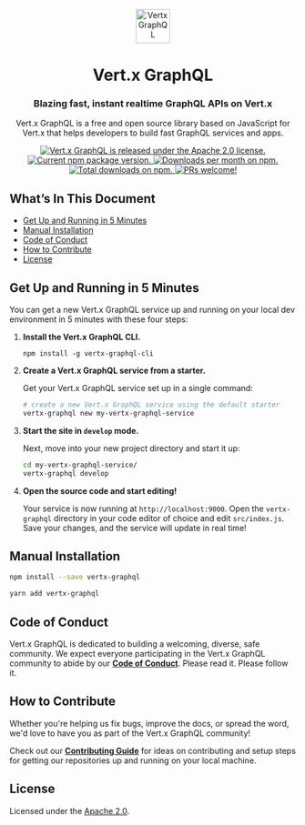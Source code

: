 <p align="center">
  <a href="https://vertx-graphql.github.io">
    <img alt="Vertx GraphQL" src="https://avatars3.githubusercontent.com/u/44706646?s=200&v=4" width="60" />
  </a>
</p>
<h1 align="center">
  Vert.x GraphQL
</h1>

<h3 align="center">
  Blazing fast, instant realtime GraphQL APIs on Vert.x
</h3>
<p align="center">
  Vert.x GraphQL is a free and open source library based on JavaScript for Vert.x that helps developers to build fast GraphQL services and apps.
</p>

<p align="center">
  <a href="https://github.com/vertx-graphql/vertx-graphql/blob/master/LICENSE">
    <img src="https://img.shields.io/badge/license-Apache 2.0-blue.svg" alt="Vert.x GraphQL is released under the Apache 2.0 license." />
  </a>
  <a href="https://www.npmjs.org/package/vertx-graphql">
    <img src="https://img.shields.io/npm/v/vertx-graphql.svg" alt="Current npm package version." />
  </a>
  <a href="https://npmcharts.com/compare/vertx-graphql?minimal=true">
    <img src="https://img.shields.io/npm/dm/vertx-graphql.svg" alt="Downloads per month on npm." />
  </a>
  <a href="https://npmcharts.com/compare/vertx-graphql?minimal=true">
    <img src="https://img.shields.io/npm/dt/vertx-graphql.svg" alt="Total downloads on npm." />
  </a>
  <a href="https://vertx-graphql.github.io/contributing/how-to-contribute/">
    <img src="https://img.shields.io/badge/PRs-welcome-brightgreen.svg" alt="PRs welcome!" />
  </a>
</p>

## What’s In This Document

- [Get Up and Running in 5 Minutes](#-get-up-and-running-in-5-minutes)
- [Manual Installation](#-manual-installation)
- [Code of Conduct](#-code-of-conduct)
- [How to Contribute](#-how-to-contribute)
- [License](#license)

## Get Up and Running in 5 Minutes

You can get a new Vert.x GraphQL service up and running on your local dev environment in 5 minutes with these four steps:

1. **Install the Vert.x GraphQL CLI.**

   ```shell
   npm install -g vertx-graphql-cli
   ```

2. **Create a Vert.x GraphQL service from a starter.**

   Get your Vert.x GraphQL service set up in a single command:

   ```sh
   # create a new Vert.x GraphQL service using the default starter
   vertx-graphql new my-vertx-graphql-service
   ```

3. **Start the site in `develop` mode.**

   Next, move into your new project directory and start it up:

   ```sh
   cd my-vertx-graphql-service/
   vertx-graphql develop
   ```

4. **Open the source code and start editing!**

   Your service is now running at `http://localhost:9000`. Open the `vertx-graphql` directory in your code editor of choice and edit `src/index.js`. Save your changes, and the service will update in real time!

## Manual Installation

```sh
npm install --save vertx-graphql
```

```sh
yarn add vertx-graphql
```

## Code of Conduct

Vert.x GraphQL is dedicated to building a welcoming, diverse, safe community. We expect everyone participating in the Vert.x GraphQL community to abide by our [**Code of Conduct**](./CODE_OF_CONCUCT.md). Please read it. Please follow it.

## How to Contribute

Whether you're helping us fix bugs, improve the docs, or spread the word, we'd love to have you as part of the Vert.x GraphQL community!

Check out our [**Contributing Guide**](./HOW_TO_CONTRIBUTE.md) for ideas on contributing and setup steps for getting our repositories up and running on your local machine.

## License

Licensed under the [Apache 2.0](./LICENSE).
